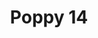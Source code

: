 ---
title: 'Poppy 14'
description: ''
credit: 'Place Holder'
style: ''
project: 'Poppy'
type: 'photo'
pathToImage: '/gallery/poppy/poppy-14.jpg'
alt: 'Poppy 14'
width: 2160
height: 1436
priority: 5
...